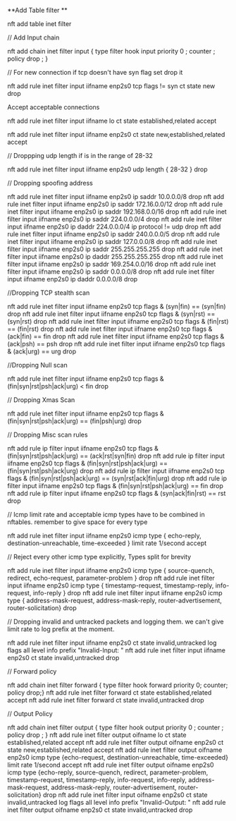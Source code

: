 **Add Table filter **
 
nft add table inet filter

// Add Input chain

nft add chain inet filter input { type filter hook input priority 0 \; counter \; policy drop \; }

// For new connection if tcp doesn't have syn flag set drop it

nft add rule  inet filter input iifname enp2s0 tcp flags != syn ct state new drop

 Accept acceptable connections

nft add rule  inet filter input iifname lo ct state established,related accept

nft add rule  inet filter input iifname enp2s0 ct state new,established,related accept

// Droppping udp length if is in the range of 28-32

nft add rule  inet filter input iifname enp2s0 udp length { 28-32 } drop 

// Dropping spoofing address

nft add rule  inet filter input iifname enp2s0 ip saddr 10.0.0.0/8 drop
nft add rule  inet filter input iifname enp2s0 ip saddr 172.16.0.0/12 drop
nft add rule  inet filter input iifname enp2s0 ip saddr 192.168.0.0/16 drop
nft add rule  inet filter input iifname enp2s0 ip saddr 224.0.0.0/4 drop
nft add rule  inet filter input iifname enp2s0 ip daddr 224.0.0.0/4 ip protocol != udp drop
nft add rule  inet filter input iifname enp2s0 ip saddr 240.0.0.0/5 drop
nft add rule  inet filter input iifname enp2s0 ip saddr 127.0.0.0/8  drop
nft add rule  inet filter input iifname enp2s0 ip saddr 255.255.255.255 drop
nft add rule  inet filter input iifname enp2s0 ip daddr 255.255.255.255 drop
nft add rule  inet filter input iifname enp2s0 ip saddr 169.254.0.0/16  drop
nft add rule  inet filter input iifname enp2s0 ip saddr 0.0.0.0/8  drop
nft add rule  inet filter input iifname enp2s0 ip daddr 0.0.0.0/8  drop

//Dropping TCP stealth scan


 nft add rule  inet filter input iifname enp2s0 tcp flags \& \(syn\|fin\) == \(syn\|fin\) drop 
 nft add rule  inet filter input iifname enp2s0 tcp flags \& \(syn\|rst\) == \(syn\|rst\) drop 
 nft add rule  inet filter input iifname enp2s0 tcp flags \& \(fin\|rst\) == \(fin\|rst\) drop 
 nft add rule  inet filter input iifname enp2s0 tcp flags \& \(ack\|fin\) ==  fin  drop 
 nft add rule  inet filter input iifname enp2s0 tcp flags \& \(ack\|psh\) ==  psh  drop 
 nft add rule  inet filter input iifname enp2s0 tcp flags \& \(ack\|urg\) ==  urg  drop 
 
 //Dropping Null scan
 
 nft add rule  inet filter input iifname enp2s0 tcp flags \& \(fin\|syn\|rst\|psh\|ack\|urg\) \< fin drop
 
// Dropping Xmas Scan
 
 nft add rule  inet filter input iifname enp2s0 tcp flags \& \(fin\|syn\|rst\|psh\|ack\|urg\) == \(fin\|psh\|urg\) drop
 
 // Dropping Misc scan rules
 
 nft add rule  ip filter input iifname enp2s0 tcp flags \& \(fin\|syn\|rst\|psh\|ack\|urg\) == \(ack\|rst\|syn\|fin\) drop
 nft add rule  ip filter input iifname enp2s0 tcp flags \& \(fin\|syn\|rst\|psh\|ack\|urg\) == \(fin\|syn\|rst\|psh\|ack\|urg\) drop
 nft add rule  ip filter input iifname enp2s0 tcp flags \& \(fin\|syn\|rst\|psh\|ack\|urg\) == \(syn\|rst\|ack\|fin\|urg\) drop
 nft add rule  ip filter input iifname enp2s0 tcp flags \& \(fin\|syn\|rst\|psh\|ack\|urg\) == fin drop
 nft add rule  ip filter input iifname enp2s0 tcp flags \& \(syn\|ack\|fin\|rst\) == rst drop
 


// Icmp limit rate and acceptable icmp types have to be combined in nftables. remember to give space for every type

nft add rule  inet filter input iifname enp2s0 icmp type { echo-reply, destination-unreachable, time-exceeded } limit rate 1/second  accept

// Reject every other icmp type explicitly, Types split for brevity

nft add rule  inet filter input iifname enp2s0 icmp type { source-quench, redirect, echo-request,  parameter-problem } drop
nft add rule  inet filter input iifname enp2s0 icmp type { timestamp-request, timestamp-reply, info-request, info-reply } drop
nft add rule  inet filter input iifname enp2s0 icmp type { address-mask-request, address-mask-reply, router-advertisement, router-solicitation} drop

// Dropping invalid and untracked packets and logging them. we can't give limit rate to log prefix at the moment.

nft add rule  inet filter input iifname enp2s0 ct state invalid,untracked log flags all level info  prefix \"Invalid-Input: \"
nft add rule  inet filter input iifname enp2s0 ct state invalid,untracked drop

// Forward policy

nft add chain inet filter forward { type filter hook forward priority 0\; counter\; policy drop\;}
nft add rule  inet filter forward  ct state established,related accept
nft add rule  inet filter forward  ct state invalid,untracked drop

// Output Policy

nft add chain inet filter output  { type filter hook output priority 0 \; counter \; policy drop \; }
nft add rule  inet filter output oifname lo ct state established,related accept
nft add rule inet filter output oifname enp2s0  ct state new,established,related accept
nft add rule  inet filter output oifname enp2s0 icmp type {echo-request, destination-unreachable, time-exceeded} limit rate 1/second accept
nft add rule  inet filter output oifname enp2s0 icmp type {echo-reply, source-quench, redirect, parameter-problem, timestamp-request, timestamp-reply, info-request, info-reply, address-mask-request, address-mask-reply, router-advertisement, router-solicitation} drop
nft add rule  inet filter input  oifname enp2s0 ct state invalid,untracked log flags all level info  prefix \"Invalid-Output: \"
nft add rule  inet filter output oifname enp2s0 ct state invalid,untracked drop




